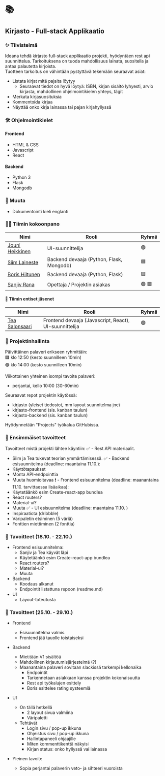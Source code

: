 
# 📚
## Kirjasto - Full-stack Applikaatio
### ✨ Tiivistelmä
Ideana tehdä kirjasto full-stack applikaatio projekti, hyödyntäen rest api suunnittelua.
Tarkoituksena on tuoda mahdollisuus lainata, suositella ja antaa palautetta kirjoista.  
Tuotteen tarkoitus on vähintään pystyttävä tekemään seuraavat asiat:
- Listata kirjat mitä pajalta löytyy
  - Seuraavat tiedot on hyvä löytyä: ISBN, kirjan sisältö lyhyesti, arvio kirjasta, mahdollinen ohjelmointikielen yhteys, tägit
- Merkata kirjasuosituksia
- Kommentoida kirjaa
- Näyttää onko kirja lainassa tai pajan kirjahyllyssä

### 🛠️ Ohjelmointikielet

#### Frontend
- HTML & CSS
- Javascript
- React

#### Backend
- Python 3
- Flask
- Mongodb

### 📝 Muuta
- Dokumentointi kieli englanti


### 👨‍🎤 Tiimin kokoonpano

| Nimi        | Rooli       | Ryhmä       |
| ----------- | ----------- | ----------- |
| [Jouni Heikkinen](https://github.com/heikjou)    | UI-suunnittelija      | 🟢     |
| [Siim Laineste](https://github.com/shiimu)      | Backend devaaja (Python, Flask, Mongodb)       | 🟦      |
| [Boris Hiltunen](https://github.com/BorisHiltunen)   | Backend devaaja (Python, Flask)       | 🟦      |
| [Sanjiv Rana](https://github.com/eync)   | Opettaja / Projektin asiakas       | 🟢  🟦      |

#### :necktie: Tiimin entiset jäsenet
| Nimi        | Rooli       | Ryhmä       |
| ----------- | ----------- | ----------- |
| [Tea Salonsaari](https://github.com/teatea136)     | Frontend devaaja (Javascript, React), UI-suunnittelija     | 🟢     |

### 🚧  Projektinhallinta
Päivittäinen palaveri erikseen ryhmittäin:  
🟦  klo 12:50  (kesto suunnilleen 10min)  
🟢  klo 14:00 (kesto suunnilleen 10min)

Viikottainen yhteinen isompi tavoite palaveri: 
* perjantai, kello 10:00  (30-60min)

Seuraavat repot projektin käytössä:  
* kirjasto (yleiset tiedostot, mm layout suunnitelma jne)  
* kirjasto-frontend (sis. kanban taulun) 
* kirjasto-backend (sis. kanban taulun)  

Hyödynnetään "Projects" työkalua GitHubissa.

### 🥅 Ensimmäiset tavoitteet

Tavoitteet mistä projekti lähtee käyntiin:
✅ - Rest API materiaalit.
  - Siim ja Tea tukevat teorian ymmärtämisessä.
✅ - Backend esisuunnitelma (deadline: maantaina 11.10.): 
  - Käyttötapaukset
  - Monta API-endpointtia
  - Muuta huomioitavaa
❗ - Frontend esisuunnitelma (deadline: maanantaina 11.10. tarvittaessa lisäaikaa):
  -  Käytetäänkö esim Create-react-app bundlea
  -  React routers?
  -  Material-ui?
  -  Muuta
✅ - UI esisuunnitelma (deadline: maantaina 11.10. )
  - Inspiraatiota (dribbble)
  - Väripaletin etsiminen (5 väriä)
  - Fonttien miettiminen (2 fonttia) 

### 🥅 Tavoitteet (18.10. - 22.10.)
- Frontend esisuunnitelma:
  -  Sanjiv ja Tea käyvät läpi
  -  Käytetäänkö esim Create-react-app bundlea
  -  React routers?
  -  Material-ui?
  -  Muuta
- Backend
  -  Koodaus alkanut
  -  Endpointit listattuna repoon (readme.md)
- UI
  - Layout-toteutusta

### 🥅 Tavoitteet (25.10. - 29.10.)
- Frontend
  - Esisuunnitelma valmis
  - Frontend jää tauolle toistaiseksi 

- Backend
  - Mietitään V1 sisältöä
  - Mahdollinen kirjautumisjärjestelmä (?)
  - Maanantaina palaveri sovitaan slackissä tarkempi kellonaika
    - Endpointit
    - Tarkennetaan asiakkaan kanssa projektin kokonaisuutta
    - Rest api työkalujen esittely
    - Boris esittelee rating systeemiä

- UI 
  - On tällä hetkellä
    - 2 layout sivua valmiina
    - Väripaletti  
  - Tehtävät
    - Login sivu / pop-up ikkuna
    - Ohjeistus sivu / pop-up ikkuna
    - Hallintapaneeli ohjaajille
    - Miten kommenttikenttä näkyisi
    - Kirjan status: onko hyllyssä vai lainassa

- Yleinen tavoite
  - Sopia perjantai palaverin veto- ja sihteeri vuoroista